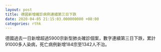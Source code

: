```yaml
---
layout: post
title: 德國新增確診病例連續第三日下跌
date: 2020-04-05 21:15:03.000000000 +08:00
categories: rthk
---
```


德國過去一日新增超過5900宗新型肺炎確診個案，數字連續第三日下跌，累計91000多人染病，死亡病例新增184宗至1342人不治。
